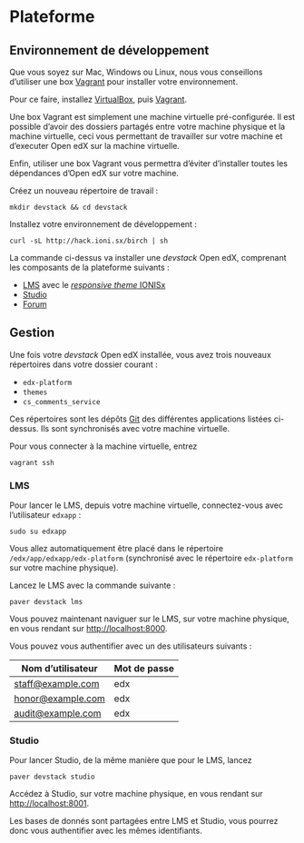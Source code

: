 # Plateforme

## Environnement de développement

Que vous soyez sur Mac, Windows ou Linux, nous vous conseillons d’utiliser une box [Vagrant](https://www.vagrantup.com/) pour installer votre environnement.

Pour ce faire, installez [VirtualBox](https://www.virtualbox.org/wiki/Downloads), puis [Vagrant](https://www.vagrantup.com/downloads.html).

Une box Vagrant est simplement une machine virtuelle pré-configurée. Il est possible d’avoir des dossiers partagés entre votre machine physique et la machine virtuelle, ceci vous permettant de travailler sur votre machine et d’executer Open edX sur la machine virtuelle.

Enfin, utiliser une box Vagrant vous permettra d’éviter d’installer toutes les dépendances d’Open edX sur votre machine.


Créez un nouveau répertoire de travail :

```shell
mkdir devstack && cd devstack
```

Installez votre environnement de développement :

```shell
curl -sL http://hack.ioni.sx/birch | sh
```

La commande ci-dessus va installer une *devstack* Open edX, comprenant les composants de la plateforme suivants :

* [LMS](https://github.com/edx/edx-platform) avec le [*responsive theme* IONISx](https://github.com/IONISx/edx-theme)
* [Studio](https://github.com/edx/edx-platform)
* [Forum](https://github.com/edx/cs_comments_service)
 
## Gestion

Une fois votre *devstack* Open edX installée, vous avez trois nouveaux répertoires dans votre dossier courant :

* `edx-platform`
* `themes`
* `cs_comments_service`

Ces répertoires sont les dépôts [Git](https://git-scm.com/) des différentes applications listées ci-dessus.
Ils sont synchronisés avec votre machine virtuelle.

Pour vous connecter à la machine virtuelle, entrez

```shell
vagrant ssh
```

### LMS

Pour lancer le LMS, depuis votre machine virtuelle, connectez-vous avec l’utilisateur `edxapp` :

```shell
sudo su edxapp
```

Vous allez automatiquement être placé dans le répertoire `/edx/app/edxapp/edx-platform` (synchronisé avec le répertoire `edx-platform` sur votre machine physique).

Lancez le LMS avec la commande suivante :

```shell
paver devstack lms
```

Vous pouvez maintenant naviguer sur le LMS, sur votre machine physique, en vous rendant sur [http://localhost:8000](http://localhost:8000).

Vous pouvez vous authentifier avec un des utilisateurs suivants :

| Nom d’utilisateur | Mot de passe |
| -- | -- |
| staff@example.com | edx |
| honor@example.com | edx |
| audit@example.com | edx |

### Studio

Pour lancer Studio, de la même manière que pour le LMS, lancez

```shell
paver devstack studio
```

Accédez à Studio, sur votre machine physique, en vous rendant sur [http://localhost:8001](http://localhost:8001).

Les bases de donnés sont partagées entre LMS et Studio, vous pourrez donc vous authentifier avec les mêmes identifiants.